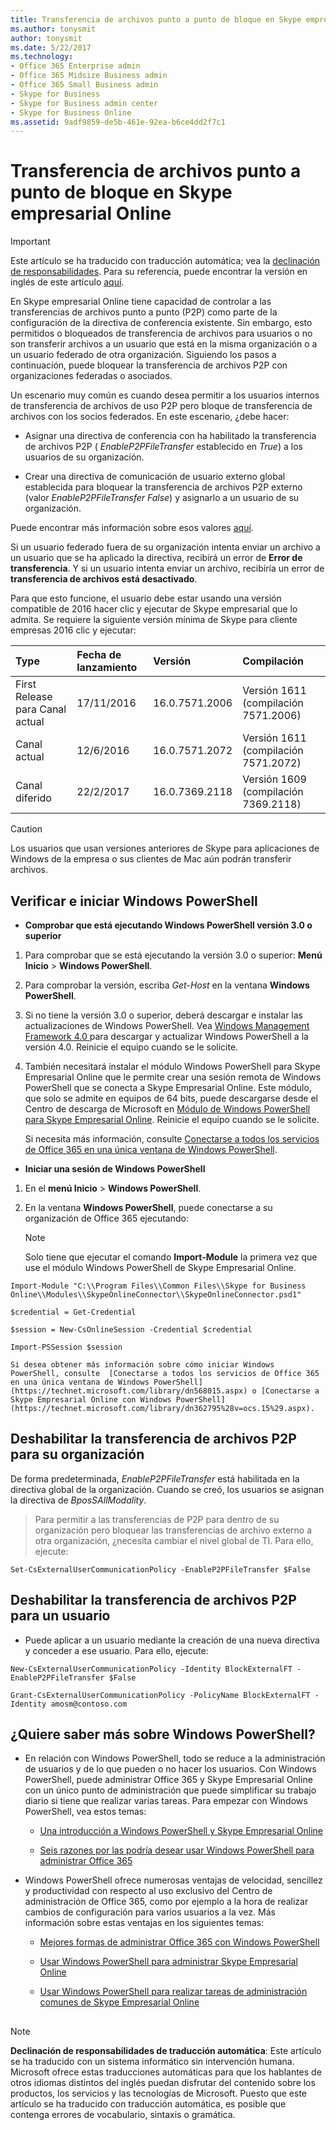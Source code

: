 ```yaml
---
title: Transferencia de archivos punto a punto de bloque en Skype empresarial Online
ms.author: tonysmit
author: tonysmit
ms.date: 5/22/2017
ms.technology:
- Office 365 Enterprise admin
- Office 365 Midsize Business admin
- Office 365 Small Business admin
- Skype for Business
- Skype for Business admin center
- Skype for Business Online
ms.assetid: 9adf9859-de5b-461e-92ea-b6ce4dd2f7c1
---
```



# Transferencia de archivos punto a punto de bloque en Skype empresarial Online

> [!IMPORTANT]
> Este artículo se ha traducido con traducción automática; vea la  [declinación de responsabilidades](9adf9859-de5b-461e-92ea-b6ce4dd2f7c1.md#MT_Footer). Para su referencia, puede encontrar la versión en inglés de este artículo  [aquí](https://support.office.com/en-us/article/9adf9859-de5b-461e-92ea-b6ce4dd2f7c1). 
  
    
    


En Skype empresarial Online tiene capacidad de controlar a las transferencias de archivos punto a punto (P2P) como parte de la configuración de la directiva de conferencia existente. Sin embargo, esto permitidos o bloqueados de transferencia de archivos para usuarios o no son transferir archivos a un usuario que está en la misma organización o a un usuario federado de otra organización. Siguiendo los pasos a continuación, puede bloquear la transferencia de archivos P2P con organizaciones federadas o asociados.
  
    
    


Un escenario muy común es cuando desea permitir a los usuarios internos de transferencia de archivos de uso P2P pero bloque de transferencia de archivos con los socios federados. En este escenario, ¿debe hacer:
  
    
    


- Asignar una directiva de conferencia con ha habilitado la transferencia de archivos P2P ( _EnableP2PFileTransfer_ establecido en _True_) a los usuarios de su organización.
    
  
- Crear una directiva de comunicación de usuario externo global establecida para bloquear la transferencia de archivos P2P externo (valor _EnableP2PFileTransfer_ _False_) y asignarlo a un usuario de su organización.
    
  

Puede encontrar más información sobre esos valores  [aquí](https://technet.microsoft.com/en-us/library/mt228132.aspx).
  
    
    


Si un usuario federado fuera de su organización intenta enviar un archivo a un usuario que se ha aplicado la directiva, recibirá un error de **Error de transferencia**. Y si un usuario intenta enviar un archivo, recibiría un error de **transferencia de archivos está desactivado**.
  
    
    


Para que esto funcione, el usuario debe estar usando una versión compatible de 2016 hacer clic y ejecutar de Skype empresarial que lo admita. Se requiere la siguiente versión mínima de Skype para cliente empresas 2016 clic y ejecutar:
  
    
    



|**Type**|**Fecha de lanzamiento**|**Versión**|**Compilación**|
|:-----|:-----|:-----|:-----|
|First Release para Canal actual  <br/> |17/11/2016  <br/> |16.0.7571.2006  <br/> |Versión 1611 (compilación 7571.2006)  <br/> |
|Canal actual  <br/> |12/6/2016  <br/> |16.0.7571.2072  <br/> | Versión 1611 (compilación 7571.2072) <br/> |
|Canal diferido  <br/> |22/2/2017  <br/> |16.0.7369.2118  <br/> |Versión 1609 (compilación 7369.2118)  <br/> |
   

> [!CAUTION]
> Los usuarios que usan versiones anteriores de Skype para aplicaciones de Windows de la empresa o sus clientes de Mac aún podrán transferir archivos. 
  
    
    


## Verificar e iniciar Windows PowerShell


- **Comprobar que está ejecutando Windows PowerShell versión 3.0 o superior**
    
1. Para comprobar que se está ejecutando la versión 3.0 o superior: **Menú Inicio** > **Windows PowerShell**.
    
  
2. Para comprobar la versión, escriba  _Get-Host_ en la ventana **Windows PowerShell**.
    
  
3. Si no tiene la versión 3.0 o superior, deberá descargar e instalar las actualizaciones de Windows PowerShell. Vea  [Windows Management Framework 4.0 ](https://go.microsoft.com/fwlink/?LinkId=716845) para descargar y actualizar Windows PowerShell a la versión 4.0. Reinicie el equipo cuando se le solicite.
    
  
4. También necesitará instalar el módulo Windows PowerShell para Skype Empresarial Online que le permite crear una sesión remota de Windows PowerShell que se conecta a Skype Empresarial Online. Este módulo, que solo se admite en equipos de 64 bits, puede descargarse desde el Centro de descarga de Microsoft en  [Módulo de Windows PowerShell para Skype Empresarial Online](https://go.microsoft.com/fwlink/?LinkId=294688). Reinicie el equipo cuando se le solicite.
    
  

    Si necesita más información, consulte  [Conectarse a todos los servicios de Office 365 en una única ventana de Windows PowerShell](https://technet.microsoft.com/library/dn568015.aspx).
    
  
- **Iniciar una sesión de Windows PowerShell**
    
1. En el **menú Inicio** > **Windows PowerShell**.
    
  
2. En la ventana **Windows PowerShell**, puede conectarse a su organización de Office 365 ejecutando:
    
    > [!NOTE]
      > Solo tiene que ejecutar el comando **Import-Module** la primera vez que use el módulo Windows PowerShell de Skype Empresarial Online.


  
    
    
> 
  ```
  Import-Module "C:\\Program Files\\Common Files\\Skype for Business Online\\Modules\\SkypeOnlineConnector\\SkypeOnlineConnector.psd1"
  ```


  
    
    
> 
  ```
  $credential = Get-Credential
  ```


  
    
    
> 
  ```
  $session = New-CsOnlineSession -Credential $credential
  ```


  
    
    
> 
  ```
  Import-PSSession $session
  ```


    Si desea obtener más información sobre cómo iniciar Windows PowerShell, consulte  [Conectarse a todos los servicios de Office 365 en una única ventana de Windows PowerShell](https://technet.microsoft.com/library/dn568015.aspx) o [Conectarse a Skype Empresarial Online con Windows PowerShell](https://technet.microsoft.com/library/dn362795%28v=ocs.15%29.aspx).
    
  

## Deshabilitar la transferencia de archivos P2P para su organización

De forma predeterminada,  _EnableP2PFileTransfer_ está habilitada en la directiva global de la organización. Cuando se creó, los usuarios se asignan la directiva de _BposSAllModality_.
  
    
    


  
    
    
> Para permitir a las transferencias de P2P para dentro de su organización pero bloquear las transferencias de archivo externo a otra organización, ¿necesita cambiar el nivel global de TI. Para ello, ejecute:
    
  ```
  Set-CsExternalUserCommunicationPolicy -EnableP2PFileTransfer $False
  ```


## Deshabilitar la transferencia de archivos P2P para un usuario


- Puede aplicar a un usuario mediante la creación de una nueva directiva y conceder a ese usuario. Para ello, ejecute:
    

  
    
    
> 
  ```
  New-CsExternalUserCommunicationPolicy -Identity BlockExternalFT -EnableP2PFileTransfer $False
  ```


  
    
    
> 
  ```
  Grant-CsExternalUserCommunicationPolicy -PolicyName BlockExternalFT -Identity amosm@contoso.com
  ```


## ¿Quiere saber más sobre Windows PowerShell?


- En relación con Windows PowerShell, todo se reduce a la administración de usuarios y de lo que pueden o no hacer los usuarios. Con Windows PowerShell, puede administrar Office 365 y Skype Empresarial Online con un único punto de administración que puede simplificar su trabajo diario si tiene que realizar varias tareas. Para empezar con Windows PowerShell, vea estos temas:
    
  -  [Una introducción a Windows PowerShell y Skype Empresarial Online](https://go.microsoft.com/fwlink/?LinkId=525039)
    
  
  -  [Seis razones por las podría desear usar Windows PowerShell para administrar Office 365 ](https://go.microsoft.com/fwlink/?LinkId=525041)
    
  
- Windows PowerShell ofrece numerosas ventajas de velocidad, sencillez y productividad con respecto al uso exclusivo del Centro de administración de Office 365, como por ejemplo a la hora de realizar cambios de configuración para varios usuarios a la vez. Más información sobre estas ventajas en los siguientes temas:
    
  -  [Mejores formas de administrar Office 365 con Windows PowerShell](https://go.microsoft.com/fwlink/?LinkId=525142)
    
  
  -  [Usar Windows PowerShell para administrar Skype Empresarial Online](https://go.microsoft.com/fwlink/?LinkId=525453)
    
  
  -  [Usar Windows PowerShell para realizar tareas de administración comunes de Skype Empresarial Online](https://go.microsoft.com/fwlink/?LinkId=525038)
    
  

## 
<a name="MT_Footer"> </a>


> [!NOTE]
> **Declinación de responsabilidades de traducción automática**: Este artículo se ha traducido con un sistema informático sin intervención humana. Microsoft ofrece estas traducciones automáticas para que los hablantes de otros idiomas distintos del inglés puedan disfrutar del contenido sobre los productos, los servicios y las tecnologías de Microsoft. Puesto que este artículo se ha traducido con traducción automática, es posible que contenga errores de vocabulario, sintaxis o gramática. 
  
    
    


